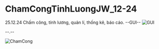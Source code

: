 # ChamCongTinhLuongJW_12-24
25.12.24
Chấm công, tính lương, quản lí, thống kê, báo cáo.
--GUI--
![GUI](https://github.com/user-attachments/assets/d40ee0e0-0961-41e4-98fd-e004ce3a86f3)


--.--

![ChamCong](https://github.com/user-attachments/assets/25b57195-1818-470e-8fe5-8ada9121d567)
